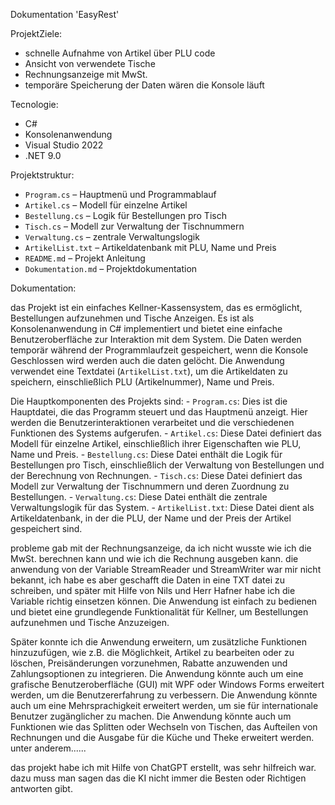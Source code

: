 ﻿Dokumentation 'EasyRest'

ProjektZiele: 

- schnelle Aufnahme von Artikel über PLU code
- Ansicht von verwendete Tische
- Rechnungsanzeige mit MwSt.
- temporäre Speicherung der Daten wären die Konsole läuft


Tecnologie: 

- C#
- Konsolenanwendung
- Visual Studio 2022
- .NET 9.0


Projektstruktur:

- `Program.cs` – Hauptmenü und Programmablauf
- `Artikel.cs` – Modell für einzelne Artikel
- `Bestellung.cs` – Logik für Bestellungen pro Tisch
- `Tisch.cs` – Modell zur Verwaltung der Tischnummern
- `Verwaltung.cs` – zentrale Verwaltungslogik
- `ArtikelList.txt` – Artikeldatenbank mit PLU, Name und Preis
- `README.md` – Projekt Anleitung
- `Dokumentation.md` – Projektdokumentation



Dokumentation:

das Projekt ist ein einfaches Kellner-Kassensystem, das es ermöglicht, Bestellungen aufzunehmen und Tische Anzeigen.
Es ist als Konsolenanwendung in C# implementiert und bietet eine einfache Benutzeroberfläche zur Interaktion mit dem System.
Die Daten werden temporär während der Programmlaufzeit gespeichert, wenn die Konsole Geschlossen wird werden auch die daten gelöcht.
Die Anwendung verwendet eine Textdatei (`ArtikelList.txt`), um die Artikeldaten zu speichern, einschließlich PLU (Artikelnummer), Name und Preis.

Die Hauptkomponenten des Projekts sind:
	- `Program.cs`: Dies ist die Hauptdatei, die das Programm steuert und das Hauptmenü anzeigt.
					Hier werden die Benutzerinteraktionen verarbeitet und die verschiedenen Funktionen des Systems aufgerufen.
	- `Artikel.cs`: Diese Datei definiert das Modell für einzelne Artikel, einschließlich ihrer Eigenschaften wie PLU, Name und Preis.
	- `Bestellung.cs`: Diese Datei enthält die Logik für Bestellungen pro Tisch, einschließlich der Verwaltung von Bestellungen und der Berechnung von Rechnungen.
	- `Tisch.cs`: Diese Datei definiert das Modell zur Verwaltung der Tischnummern und deren Zuordnung zu Bestellungen.
	- `Verwaltung.cs`: Diese Datei enthält die zentrale Verwaltungslogik für das System.
	- `ArtikelList.txt`: Diese Datei dient als Artikeldatenbank, in der die PLU, der Name und der Preis der Artikel gespeichert sind.

probleme gab mit der Rechnungsanzeige, da ich nicht wusste wie ich die MwSt. berechnen kann und wie ich die Rechnung ausgeben kann.
die anwendung von der Variable StreamReader und StreamWriter war mir nicht bekannt, ich habe es aber geschafft die Daten in eine TXT datei zu schreiben,
und später mit Hilfe von Nils und Herr Hafner habe ich die Variable richtig einsetzen können.
Die Anwendung ist einfach zu bedienen und bietet eine grundlegende Funktionalität für Kellner, um Bestellungen aufzunehmen und Tische Anzuzeigen.

Später konnte ich die Anwendung erweitern, um zusätzliche Funktionen hinzuzufügen, wie z.B. die Möglichkeit, Artikel zu bearbeiten oder zu löschen,
Preisänderungen vorzunehmen, Rabatte anzuwenden und Zahlungsoptionen zu integrieren.
Die Anwendung könnte auch um eine grafische Benutzeroberfläche (GUI) mit WPF oder Windows Forms erweitert werden,
um die Benutzererfahrung zu verbessern.
Die Anwendung könnte auch um eine Mehrsprachigkeit erweitert werden, um sie für internationale Benutzer zugänglicher zu machen.
Die Anwendung könnte auch um Funktionen wie das Splitten oder Wechseln von Tischen, das Aufteilen von Rechnungen und die Ausgabe für die Küche und Theke erweitert werden.
unter anderem...... 


das projekt habe ich mit Hilfe von ChatGPT erstellt, was sehr hilfreich war.
dazu muss man sagen das die KI nicht immer die Besten oder Richtigen antworten gibt.




